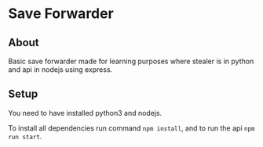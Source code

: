 # Save Forwarder

## About

Basic save forwarder made for learning purposes where stealer is in python and api in nodejs using express.

## Setup

You need to have installed python3 and nodejs.

To install all dependencies run command `npm install`, and to run the api `npm run start`.
